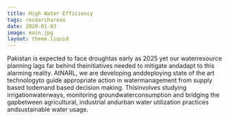 ```yaml
---
title: High Water Efficiency
tags: researchareas
date: 2020-01-03
image: main.jpg
layout: theme.liquid
---
```


Pakistan is expected to face droughtas early as 2025 yet our waterresource planning lags far behind theinitiatives needed to mitigate andadapt to this alarming reality. AtNARL, we are developing anddeploying state of the art technologyto guide appropriate action in watermanagement from supply based todemand based decision making. Thisinvolves studying irrigationwaterways, monitoring groundwaterconsumption and bridging the gapbetween agricultural, industrial andurban water utilization practices andsustainable water usage.